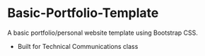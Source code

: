 # Basic-Portfolio-Template

A basic portfolio/personal website template using Bootstrap CSS.

* Built for Technical Communications class